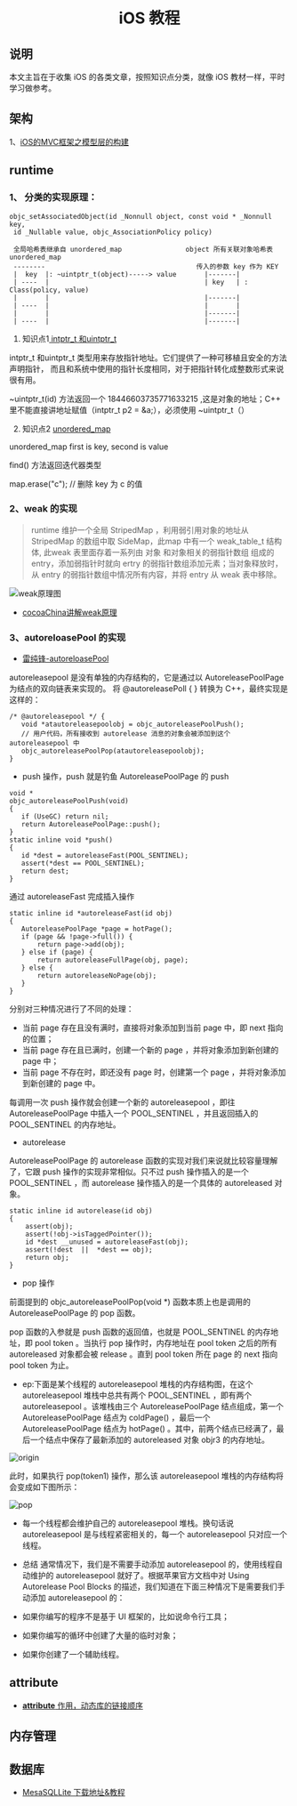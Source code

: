 # <h1 style='text-align:center;'>iOS 教程</h1>

## 说明
本文主旨在于收集 iOS 的各类文章，按照知识点分类，就像 iOS 教材一样，平时学习做参考。


## 架构
1、[iOS的MVC框架之模型层的构建](https://www.jianshu.com/p/fce02188edec?utm_campaign=hugo&utm_medium=reader_share&utm_content=note&utm_source=qq)

## runtime
### 1、 分类的实现原理： 
```
objc_setAssociatedObject(id _Nonnull object, const void * _Nonnull key,
 id _Nullable value, objc_AssociationPolicy policy)
 
 全局哈希表继承自 unordered_map                object 所有关联对象哈希表 unordered_map
 --------                                      传入的参数 key 作为 KEY
 |  key  |: ~uintptr_t(object)-----> value       |-------|
 | ----  |                                       | key   | : Class(policy, value)
 |       |                                       |-------|
 | ----  |                                       |       |
 |       |                                       |-------|
 | ----  |                                       |-------|
```

1. 知识点1[ intptr_t 和uintptr_t ](https://blog.csdn.net/lsjseu/article/details/42360709)


 intptr_t 和uintptr_t 类型用来存放指针地址。它们提供了一种可移植且安全的方法声明指针，
 而且和系统中使用的指针长度相同，对于把指针转化成整数形式来说很有用。
 
 ~uintptr_t(id) 方法返回一个 18446603735771633215 ,这是对象的地址；C++ 里不能直接讲地址赋值（intptr_t p2 = &a;），必须使用 ~uintptr_t（）
 
2. 知识点2 [unordered_map](https://blog.csdn.net/haolipengzhanshen/article/details/51970348?locationNum=3&fps=1)

 unordered_map  first is key, second is value
 
 find() 方法返回迭代器类型
 
 map.erase("c"); // 删除 key 为 c 的值
 
### 2、weak 的实现

> runtime 维护一个全局 StripedMap ，利用弱引用对象的地址从 StripedMap 的数组中取 SideMap，此map 中有一个 weak_table_t  结构体, 此weak 表里面存着一系列由 对象 和对象相关的弱指针数组 组成的 entry，添加弱指针时就向 ertry 的弱指针数组添加元素；当对象释放时，从 entry 的弱指针数组中情况所有内容，并将 entry 从 weak 表中移除。

![weak原理图](https://raw.githubusercontent.com/jalyResource/iOS_Notebook/master/NoteBook/Resources/Images/iOS_runtime_weak.JPG)

- [cocoaChina讲解weak原理](http://www.cocoachina.com/ios/20170328/18962.html)

### 3、autoreloasePool 的实现
- [雷纯锋-autoreloasePool](http://blog.leichunfeng.com/blog/2015/05/31/objective-c-autorelease-pool-implementation-principle/)

 autoreleasepool 是没有单独的内存结构的，它是通过以 AutoreleasePoolPage 为结点的双向链表来实现的。 将 @autoreleasePoll { } 转换为 C++，最终实现是这样的：
 
 ```
 /* @autoreleasepool */ {
    void *atautoreleasepoolobj = objc_autoreleasePoolPush();
    // 用户代码，所有接收到 autorelease 消息的对象会被添加到这个 autoreleasepool 中
    objc_autoreleasePoolPop(atautoreleasepoolobj);
}
 ```
 
- push 操作，push 就是钓鱼 AutoreleasePoolPage  的 push
 
 ```
 void *
objc_autoreleasePoolPush(void)
{
    if (UseGC) return nil;
    return AutoreleasePoolPage::push();
}
static inline void *push()
{
    id *dest = autoreleaseFast(POOL_SENTINEL);
    assert(*dest == POOL_SENTINEL);
    return dest;
}

 ```
 
 通过 autoreleaseFast 完成插入操作
 
 ```
 static inline id *autoreleaseFast(id obj)
{
    AutoreleasePoolPage *page = hotPage();
    if (page && !page->full()) {
        return page->add(obj);
    } else if (page) {
        return autoreleaseFullPage(obj, page);
    } else {
        return autoreleaseNoPage(obj);
    }
}
```
  分别对三种情况进行了不同的处理：
  - 当前 page 存在且没有满时，直接将对象添加到当前 page 中，即 next 指向的位置；
  - 当前 page 存在且已满时，创建一个新的 page ，并将对象添加到新创建的 page 中；
  - 当前 page 不存在时，即还没有 page 时，创建第一个 page ，并将对象添加到新创建的 page 中。
  
每调用一次 push 操作就会创建一个新的 autoreleasepool ，即往 AutoreleasePoolPage 中插入一个 POOL_SENTINEL ，并且返回插入的 POOL_SENTINEL 的内存地址。

- autorelease 

AutoreleasePoolPage 的 autorelease 函数的实现对我们来说就比较容量理解了，它跟 push 操作的实现非常相似。只不过 push 操作插入的是一个 POOL_SENTINEL ，而 autorelease 操作插入的是一个具体的 autoreleased 对象。

```
static inline id autorelease(id obj)
{
    assert(obj);
    assert(!obj->isTaggedPointer());
    id *dest __unused = autoreleaseFast(obj);
    assert(!dest  ||  *dest == obj);
    return obj;
}

```

- pop 操作

前面提到的 objc_autoreleasePoolPop(void *) 函数本质上也是调用的 AutoreleasePoolPage 的 pop 函数。

pop 函数的入参就是 push 函数的返回值，也就是 POOL_SENTINEL 的内存地址，即 pool token 。当执行 pop 操作时，内存地址在 pool token 之后的所有 autoreleased 对象都会被 release 。直到 pool token 所在 page 的 next 指向 pool token 为止。


- ep:下面是某个线程的 autoreleasepool 堆栈的内存结构图，在这个 autoreleasepool 堆栈中总共有两个 POOL_SENTINEL ，即有两个 autoreleasepool 。该堆栈由三个 AutoreleasePoolPage 结点组成，第一个 AutoreleasePoolPage 结点为 coldPage() ，最后一个 AutoreleasePoolPage 结点为 hotPage() 。其中，前两个结点已经满了，最后一个结点中保存了最新添加的 autoreleased 对象 objr3 的内存地址。

![origin](http://blog.leichunfeng.com/images/AutoreleasePoolPage1.png)

此时，如果执行 pop(token1) 操作，那么该 autoreleasepool 堆栈的内存结构将会变成如下图所示：

![pop](http://blog.leichunfeng.com/images/AutoreleasePoolPage2.png)

- 每一个线程都会维护自己的 autoreleasepool 堆栈。换句话说 autoreleasepool 是与线程紧密相关的，每一个 autoreleasepool 只对应一个线程。

- 总结
通常情况下，我们是不需要手动添加 autoreleasepool 的，使用线程自动维护的 autoreleasepool 就好了。根据苹果官方文档中对 Using Autorelease Pool Blocks 的描述，我们知道在下面三种情况下是需要我们手动添加 autoreleasepool 的：

 - 如果你编写的程序不是基于 UI 框架的，比如说命令行工具；
 - 如果你编写的循环中创建了大量的临时对象；
 - 如果你创建了一个辅助线程。







## __attribute__
- [__attribute__ 作用，动态库的链接顺序](https://blog.csdn.net/mutourenzhang/article/details/47803803)

## 内存管理

## 数据库
- [MesaSQLLite 下载地址&教程](https://linux.cn/thread-14659-1-1.html)







